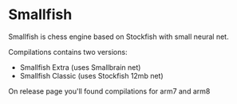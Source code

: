 # Smallfish
Smallfish is chess engine based on Stockfish with small neural net.

Compilations contains two versions:
- Smallfish Extra (uses Smallbrain net)
- Smallfish Classic (uses Stockfish 12mb net)

On release page you'll found compilations for arm7 and arm8
